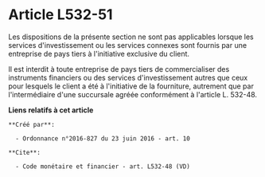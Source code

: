 # Article L532-51

Les dispositions de la présente section ne sont pas applicables lorsque les services d'investissement ou les services
connexes sont fournis par une entreprise de pays tiers à l'initiative exclusive du client. 

Il est interdit à toute entreprise de pays tiers de commercialiser des instruments financiers ou des services
d'investissement autres que ceux pour lesquels le client a été à l'initiative de la fourniture, autrement que par
l'intermédiaire d'une succursale agréée conformément à l'article L. 532-48.

**Liens relatifs à cet article**

	**Créé par**:

	  - Ordonnance n°2016-827 du 23 juin 2016 - art. 10

	**Cite**:

	  - Code monétaire et financier - art. L532-48 (VD)
